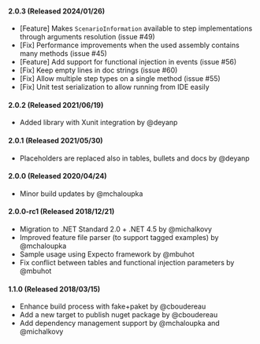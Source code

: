 #### 2.0.3 (Released 2024/01/26)
* [Feature] Makes `ScenarioInformation` available to step implementations through arguments resolution (issue #49)
* [Fix] Performance improvements when the used assembly contains many methods (issue #45)
* [Feature] Add support for functional injection in events (issue #56)
* [Fix] Keep empty lines in doc strings (issue #60)
* [Fix] Allow multiple step types on a single method (issue #55)
* [Fix] Unit test serialization to allow running from IDE easily

#### 2.0.2 (Released 2021/06/19)
* Added library with Xunit integration by @deyanp

#### 2.0.1 (Released 2021/05/30)
* Placeholders are replaced also in tables, bullets and docs by @deyanp

#### 2.0.0 (Released 2020/04/24)
* Minor build updates by @mchaloupka

#### 2.0.0-rc1 (Released 2018/12/21)
* Migration to .NET Standard 2.0 + .NET 4.5 by @michalkovy
* Improved feature file parser (to support tagged examples) by @mchaloupka
* Sample usage using Expecto framework by @mbuhot
* Fix conflict between tables and functional injection parameters by @mbuhot

#### 1.1.0 (Released 2018/03/15)
* Enhance build process with fake+paket by @cboudereau
* Add a new target to publish nuget package by @cboudereau
* Add dependency management support by @mchaloupka and @michalkovy

